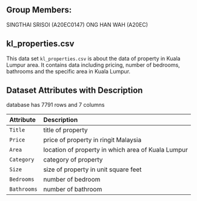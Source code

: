 ## Group Members:
SINGTHAI SRISOI (A20EC0147)
ONG HAN WAH (A20EC)

## kl_properties.csv
This data set ```kl_properties.csv``` is about the data of property in Kuala Lumpur area. It contains data including pricing, number of bedrooms, bathrooms and the specific area in Kuala Lumpur.

## Dataset Attributes with Description
database has 7791 rows and 7 columns

|Attribute|Description|
|:--------|:----------|
|`Title`|title of property|
|`Price`|price of property in ringit Malaysia|
|`Area`|location of property in which area of Kuala Lumpur|
|`Category`|category of property|
|`Size`|size of property in unit square feet|
|`Bedrooms`|number of bedroom|
|`Bathrooms`|number of bathroom|
